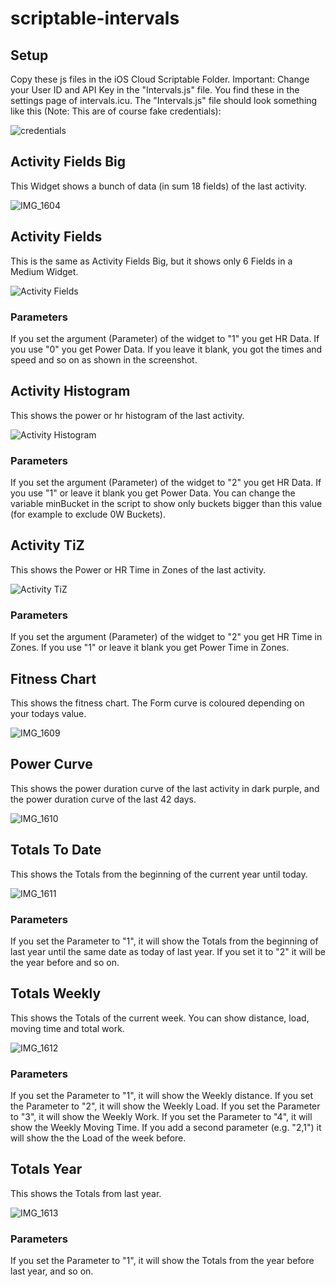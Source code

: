 # scriptable-intervals

## Setup
Copy these js files in the iOS Cloud Scriptable Folder. Important: Change your User ID and API Key in the "Intervals.js" file. You find these in the settings page of intervals.icu. 
The "Intervals.js" file should look something like this (Note: This are of course fake credentials):

![credentials](https://github.com/user-attachments/assets/20a48cb2-a248-4702-a377-6e6433638eb2)

## Activity Fields Big
This Widget shows a bunch of data (in sum 18 fields) of the last activity. 

![IMG_1604](https://github.com/user-attachments/assets/7352951e-e8f5-4534-a043-97497f111a18)


## Activity Fields
This is the same as Activity Fields Big, but it shows only 6 Fields in a Medium Widget. 

![Activity Fields](https://github.com/user-attachments/assets/93a951f4-11fa-402d-b466-eb7d7a096e9f)

### Parameters
If you set the argument (Parameter) of the widget to "1" you get HR Data. If you use "0" you get Power Data. If you leave it blank, you got the times and speed and so on as shown in the screenshot. 


## Activity Histogram
This shows the power or hr histogram of the last activity. 

![Activity Histogram](https://github.com/user-attachments/assets/7a7618a3-760b-4042-b98c-9e4d5ff99874)

### Parameters
If you set the argument (Parameter) of the widget to "2" you get HR Data. If you use "1" or leave it blank you get Power Data. 
You can change the variable minBucket in the script to show only buckets bigger than this value (for example to exclude 0W Buckets).


## Activity TiZ
This shows the Power or HR Time in Zones of the last activity. 

![Activity TiZ](https://github.com/user-attachments/assets/093c3bb7-8e4a-496b-82c1-727fb2fd813e)

### Parameters
If you set the argument (Parameter) of the widget to "2" you get HR Time in Zones. If you use "1" or leave it blank you get Power Time in Zones. 

## Fitness Chart
This shows the fitness chart. The Form curve is coloured depending on your todays value. 

![IMG_1609](https://github.com/user-attachments/assets/64e6c6c6-ec60-4e9c-a488-01d136ed587f)

## Power Curve
This shows the power duration curve of the last activity in dark purple, and the power duration curve of the last 42 days. 

![IMG_1610](https://github.com/user-attachments/assets/fd956edc-d553-4b55-b8a3-629f18c2928a)


## Totals To Date
This shows the Totals from the beginning of the current year until today. 

![IMG_1611](https://github.com/user-attachments/assets/0911363c-60e0-40bf-89e2-2ea0d2926a4e)

### Parameters
If you set the Parameter to "1", it will show the Totals from the beginning of last year until the same date as today of last year. If you set it to "2" it will be the year before and so on. 

## Totals Weekly
This shows the Totals of the current week. You can show distance, load, moving time and total work.  

![IMG_1612](https://github.com/user-attachments/assets/da2e50f2-4bf0-48ff-8af7-7bf11ff1e6f5)

### Parameters
If you set the Parameter to "1", it will show the Weekly distance.
If you set the Parameter to "2", it will show the Weekly Load.
If you set the Parameter to "3", it will show the Weekly Work.
If you set the Parameter to "4", it will show the Weekly Moving Time.
If you add a second parameter (e.g. "2,1") it will show the the Load of the week before. 

## Totals Year
This shows the Totals from last year. 

![IMG_1613](https://github.com/user-attachments/assets/38399574-3a49-4d29-81ca-300fd077926a)

### Parameters
If you set the Parameter to "1", it will show the Totals from the year before last year, and so on. 
